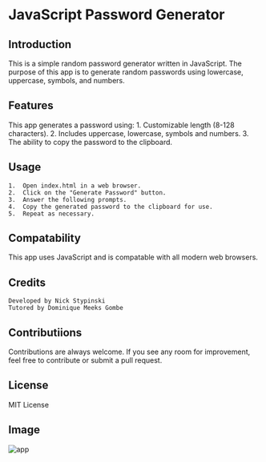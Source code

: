 # JavaScript Password Generator
## Introduction
This is a simple random password generator written in JavaScript.  The purpose of this app is to generate random passwords using lowercase, uppercase, symbols, and numbers.

## Features
This app generates a password using:
    1.  Customizable length (8-128 characters).
    2.  Includes uppercase, lowercase, symbols and numbers.
    3.  The ability to copy the password to the clipboard.

## Usage
    1.  Open index.html in a web browser.
    2.  Click on the "Generate Password" button.
    3.  Answer the following prompts.
    4.  Copy the generated password to the clipboard for use.
    5.  Repeat as necessary.

## Compatability
This app uses JavaScript and is compatable with all modern web browsers.

## Credits
    Developed by Nick Stypinski
    Tutored by Dominique Meeks Gombe

## Contributiions
Contributions are always welcome.  If you see any room for improvement, feel free to contribute or submit a pull request.

## License
MIT License  

## Image
![app](https://github.com/SnubStumpy2007/Week-3/assets/25469843/79f19a63-2cd6-4e7f-81b9-d9fb4ff69d52)
